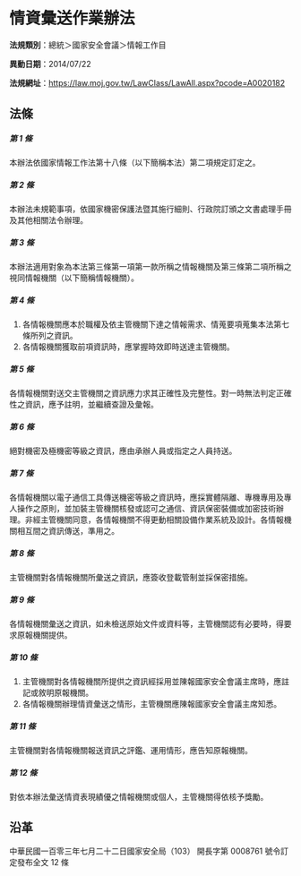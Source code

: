 # 情資彙送作業辦法

**法規類別**：總統＞國家安全會議＞情報工作目

**異動日期**：2014/07/22  

**法規網址**：https://law.moj.gov.tw/LawClass/LawAll.aspx?pcode=A0020182





## 法條
##### 第 1 條
本辦法依國家情報工作法第十八條（以下簡稱本法）第二項規定訂定之。

##### 第 2 條
本辦法未規範事項，依國家機密保護法暨其施行細則、行政院訂頒之文書處理手冊及其他相關法令辦理。

##### 第 3 條
本辦法適用對象為本法第三條第一項第一款所稱之情報機關及第三條第二項所稱之視同情報機關（以下簡稱情報機關）。

##### 第 4 條
1. 各情報機關應本於職權及依主管機關下達之情報需求、情蒐要項蒐集本法第七條所列之資訊。
1. 各情報機關獲取前項資訊時，應掌握時效即時送達主管機關。

##### 第 5 條
各情報機關對送交主管機關之資訊應力求其正確性及完整性。對一時無法判定正確性之資訊，應予註明，並繼續查證及彙報。

##### 第 6 條
絕對機密及極機密等級之資訊，應由承辦人員或指定之人員持送。

##### 第 7 條
各情報機關以電子通信工具傳送機密等級之資訊時，應採實體隔離、專機專用及專人操作之原則，並加裝主管機關核發或認可之通信、資訊保密裝備或加密技術辦理。非經主管機關同意，各情報機關不得更動相關設備作業系統及設計。各情報機關相互間之資訊傳送，準用之。

##### 第 8 條
主管機關對各情報機關所彙送之資訊，應簽收登載管制並採保密措施。

##### 第 9 條
各情報機關彙送之資訊，如未檢送原始文件或資料等，主管機關認有必要時，得要求原報機關提供。

##### 第 10 條
1. 主管機關對各情報機關所提供之資訊經採用並陳報國家安全會議主席時，應註記或敘明原報機關。
1. 各情報機關辦理情資彙送之情形，主管機關應陳報國家安全會議主席知悉。

##### 第 11 條
主管機關對各情報機關報送資訊之評鑑、運用情形，應告知原報機關。

##### 第 12 條
對依本辦法彙送情資表現績優之情報機關或個人，主管機關得依核予獎勵。

## 沿革
中華民國一百零三年七月二十二日國家安全局（103） 開長字第 0008761  號令訂定發布全文 12 條
